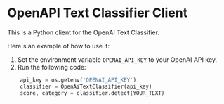 OpenAPI Text Classifier Client
=============================

This is a Python client for the OpenAI Text Classifier.

Here's an example of how to use it:
1. Set the environment variable `OPENAI_API_KEY` to your OpenAI API key.
2. Run the following code:
```python
    api_key = os.getenv('OPENAI_API_KEY')
    classifier = OpenAiTextClassifier(api_key)
    score, category = classifier.detect(YOUR_TEXT)
```
